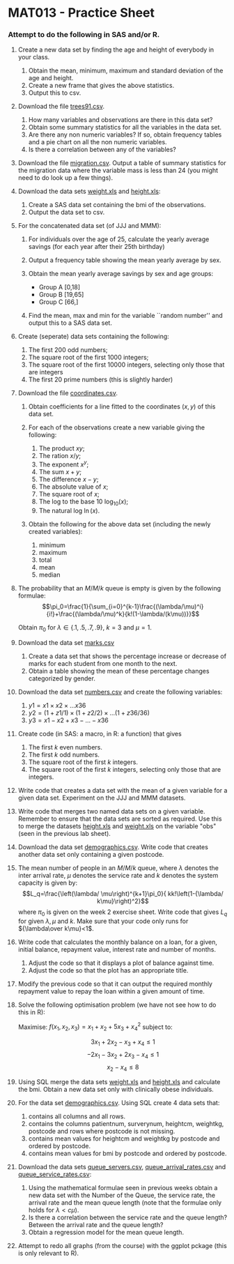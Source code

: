 # MAT013 - Practice Sheet
### Attempt to do the following in SAS and/or R.

1. Create a new data set by finding the age and height of everybody in your class.

    1. Obtain the mean, minimum, maximum and standard deviation of the age and height.
    2. Create a new frame that gives the above statistics.
    3. Output this to csv.


2. Download the file [trees91.csv](./Data/C1+C2/trees91.csv).

    1. How many variables and observations are there in this data set?
    2. Obtain some summary statistics for all the variables in the data set.
    3. Are there any non numeric variables? If so, obtain frequency tables and a pie chart on all the non numeric variables.
    4. Is there a correlation between any of the variables?


3. Download the file [migration.csv](./Data/C1+C2/migration.csv). Output a table of summary statistics for the migration data where the variable mass is less than 24 (you might need to do look up a few things).

4. Download the data sets [weight.xls](./Data/C3/weight.xls) and [height.xls](./Data/C3/height.xls):

    1. Create a SAS data set containing the bmi of the observations.
    2.  Output the data set to csv.


5.  For the concatenated data set (of JJJ and MMM):

    1. For individuals over the age of 25, calculate the yearly average savings (for each year after their 25th birthday)
    2. Output a frequency table showing the mean yearly average by sex.
    3. Obtain the mean yearly average savings by sex and age groups:

        - Group A [0,18]
        - Group B [19,65]
        - Group C [66,]


    5. Find the mean, max and min for the variable ``random number'' and output this to a SAS data set.


6. Create (seperate) data sets containing the following:

    1. The first 200 odd numbers;
    2. The square root of the first 1000 integers;
    3. The square root of the first 10000 integers, selecting only those that are integers
    4. The first 20 prime numbers (this is slightly harder)


7. Download the file [coordinates.csv](./Data/C3/coordinates.csv).

    1. Obtain coefficients for a line fitted to the coordinates $(x,y)$ of this data set.
    2. For each of the observations create a new variable giving the following:

        1. The product $xy$;
        2. The ration $x/y$;
        3. The exponent $x^y$;
        4. The sum $x+y$;
        5. The difference $x-y$;
        6. The absolute value of $x$;
        7. The square root of $x$;
        8. The log to the base 10 $\log_{10}(x)$;
        9. The natural log $\ln(x)$.


    3. Obtain the following for the above data set (including the newly created variables):

        1. minimum
        2. maximum
        3. total
        4. mean
        5. median


8. The probability that an $M/M/k$ queue is empty is given by the following formulae:
$$\pi_0=\frac{1}{\sum_{i=0}^{k-1}\frac{(\lambda/\mu)^i}{i!}+\frac{(\lambda/\mu)^k}{k!(1-\lambda/(k\mu))}}$$

    Obtain $\pi_0$ for $\lambda\in\{.1,.5,.7,.9\}$, $k=3$ and $\mu=1$.


9. Download the data set [marks.csv](./Data/C3/marks.csv)

    1. Create a data set that shows the percentage increase or decrease of marks for each student from one month to the next.
    2. Obtain a table showing the mean of these percentage changes categorized by gender.


10. Download the data set [numbers.csv](./Data/C3/numbers.csv) and create the following variables:

    1. $y1=x1\times x2\times \dots x36$
    2. $y2=\left(1+z1/1\right)\times\left(1+z2/2\right)\times\dots\left(1+z36/36\right)$
    3.  $y3=x1-x2+x3-\dots-x36$


11. Create code (in SAS: a macro, in R: a function) that gives

    1. The first $k$ even numbers.
    2. The first $k$ odd numbers.
    3. The square root of the first $k$ integers.
    4. The square root of the first $k$ integers, selecting only those that are integers.


12. Write code that creates a data set with the mean of a given variable for a given data set. Experiment on the JJJ and MMM datasets.


13. Write code that merges two named data sets on a given variable. Remember to ensure that the data sets are sorted as required. Use this to merge the datasets [height.xls](./Data/C3/height.xls) and [weight.xls](./Data/C3/weight.xls) on the variable "obs" (seen in the previous lab sheet).


14. Download the data set [demographics.csv](./Data/C4/demographics.csv). Write code that creates another data set only containing a given postcode.


15. The mean number of people in an $M/M/k$ queue, where $\lambda$ denotes the inter arrival rate, $\mu$ denotes the service rate and $k$ denotes the system capacity is given by:
$$L_q=\frac{\left(\lambda/ \mu\right)^{k+1}\pi_0}{ kk!\left(1-{\lambda/ k\mu}\right)^2}$$
where $\pi_0$ is given on the week 2 exercise sheet. Write code that gives $L_q$  for given $\lambda,\mu$ and $k$. Make sure that your code only runs for ${\lambda\over k\mu}<1$.


16. Write code that calculates the monthly balance on a loan, for a given, initial balance, repayment value, interest rate and number of months.

    1. Adjust the code so that it displays a plot of balance against time.
    2. Adjust the code so that the plot has an appropriate title.


17. Modify the previous code so that it can output the required monthly repayment value to repay the loan within a given amount of time.


18. Solve the following optimisation problem (we have not see how to do this in R):

    Maximise: $f(x_1,x_2,x_3)=x_1+x_2+5x_3+x_4^2$ subject to:

    $$
    3x_1+2x_2-x_3+x_4\leq 1$$
    $$
    -2x_1-3x_2+2x_3-x_4\leq 1$$
    $$
    x_2-x_4\leq 8$$


19. Using SQL merge the data sets [weight.xls](./Data/C3/weight.xls) and [height.xls](./Data/C3/height.xls) and calculate the bmi. Obtain a new data set only with clinically obese individuals.

20. For the data set [demographics.csv](./Data/C4/demographics.csv). Using SQL create 4  data sets that:

    1. contains all columns and all rows.
    2. contains the columns patientnum, surverynum, heightcm, weightkg, postcode and rows where postcode is not missing.
    3. contains mean values for heightcm and weightkg by postcode and ordered by postcode.
    4. contains mean values for bmi by postcode and ordered by postcode.


21. Download the data sets [queue_servers.csv](./Data/C5/queue_servers.csv), [queue_arrival_rates.csv](./Data/C5/queue_arrival_rates.csv) and [queue_service_rates.csv](./Data/C5/queue_service_rates.csv):

    1. Using the mathematical formulae seen in previous weeks obtain a new data set with the Number of the Queue, the service rate, the arrival rate and the mean queue length (note that the formulae only holds for $\lambda<c\mu$).
    2. Is there a correlation between the service rate and the queue length? Between the arrival rate and the queue length?
    3. Obtain a regression model for the mean queue length.


22. Attempt to redo all graphs (from the course) with the ggplot pckage (this is only relevant to R).
